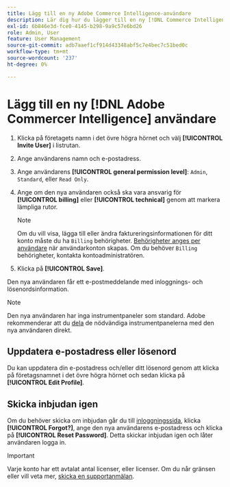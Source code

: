 ```yaml
---
title: Lägg till en ny Adobe Commerce Intelligence-användare
description: Lär dig hur du lägger till en ny [!DNL Commerce Intelligence] användare och hur du uppdaterar ditt användarnamn eller lösenord.
exl-id: 6b846e3d-fce0-4145-b298-9a9c57e6bd26
role: Admin, User
feature: User Management
source-git-commit: adb7aaef1cf914d43348abf5c7e4bec7c51bed0c
workflow-type: tm+mt
source-wordcount: '237'
ht-degree: 0%

---
```


# Lägg till en ny [!DNL Adobe Commercer Intelligence] användare

1. Klicka på företagets namn i det övre högra hörnet och välj **[!UICONTROL Invite User]** i listrutan.
1. Ange användarens namn och e-postadress.
1. Ange användarens **[!UICONTROL general permission level]**: `Admin`, `Standard`, eller `Read Only`.
1. Ange om den nya användaren också ska vara ansvarig för **[!UICONTROL billing]** eller **[!UICONTROL technical]** genom att markera lämpliga rutor.

   >[!NOTE]
   >
   >Om du vill visa, lägga till eller ändra faktureringsinformationen för ditt konto måste du ha `Billing` behörigheter. [Behörigheter anges per användare](../../administrator/user-management/user-management.md) när användarkonton skapas. Om du behöver `Billing` behörigheter, kontakta kontoadministratören.

1. Klicka på **[!UICONTROL Save]**.

Den nya användaren får ett e-postmeddelande med inloggnings- och lösenordsinformation.

>[!NOTE]
>
>Den nya användaren har inga instrumentpaneler som standard. Adobe rekommenderar att du [dela](../../data-user/dashboards/share-dashboard-with-users.md) de nödvändiga instrumentpanelerna med den nya användaren direkt.

## Uppdatera e-postadress eller lösenord

Du kan uppdatera din e-postadress och/eller ditt lösenord genom att klicka på företagsnamnet i det övre högra hörnet och sedan klicka på **[!UICONTROL Edit Profile]**.

## Skicka inbjudan igen

Om du behöver skicka om inbjudan går du till [inloggningssida](https://dashboard.rjmetrics.com/v2/session/create), klicka **[!UICONTROL Forgot?]**, ange den nya användarens e-postadress och klicka på **[!UICONTROL Reset Password]**. Detta skickar inbjudan igen och låter användaren logga in.

>[!IMPORTANT]
>
>Varje konto har ett avtalat antal licenser, eller licenser. Om du når gränsen eller vill veta mer, [skicka en supportanmälan](https://experienceleague.adobe.com/docs/commerce-knowledge-base/kb/troubleshooting/miscellaneous/mbi-service-policies.html).
